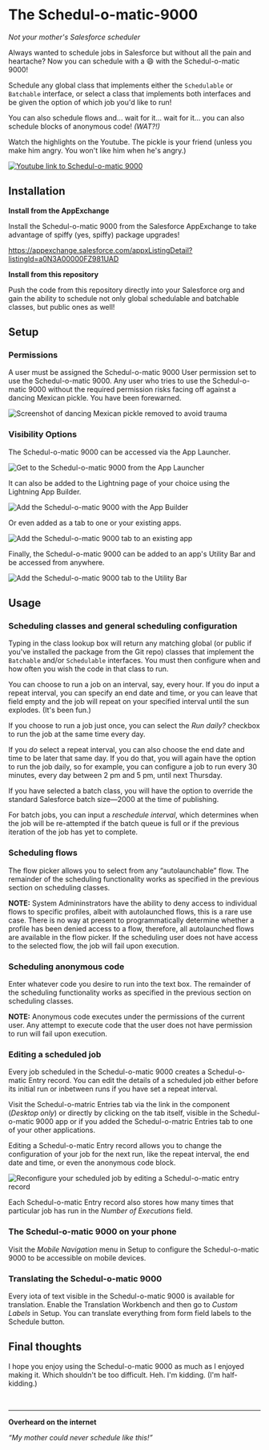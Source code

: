# The Schedul-o-matic-9000

*Not your mother's Salesforce scheduler*

Always wanted to schedule jobs in Salesforce but without all the pain and heartache? Now you can schedule with a :smile: with the Schedul-o-matic 9000!

Schedule any global class that implements either the `Schedulable` or `Batchable` interface, or select a class that implements both interfaces and be given the option of which job you'd like to run!

You can also schedule flows and... wait for it... wait for it... you can also schedule blocks of anonymous code! *(WAT?!)*

Watch the highlights on the Youtube. The pickle is your friend (unless you make him angry. You won't like him when he's angry.)

[![Youtube link to Schedul-o-matic 9000](http://img.youtube.com/vi/fX3KiqsyT6k/0.jpg)](http://www.youtube.com/watch?v=fX3KiqsyT6k)

## Installation ##

**Install from the AppExchange**

Install the Schedul-o-matic 9000 from the Salesforce AppExchange to take advantage of spiffy (yes, spiffy) package upgrades!

https://appexchange.salesforce.com/appxListingDetail?listingId=a0N3A00000FZ981UAD



**Install from this repository**

Push the code from this repository directly into your Salesforce org and gain the ability to schedule not only global schedulable and batchable classes, but public ones as well!


## Setup ##

### Permissions ###

A user must be assigned the Schedul-o-matic 9000 User permission set to use the Schedul-o-matic 9000. Any user who tries to use the Schedul-o-matic 9000 without the required permission risks facing off against a dancing Mexican pickle. You have been forewarned.

![Screenshot of dancing Mexican pickle removed to avoid trauma](/readme-extras/removed-pickle.png)

### Visibility Options ###

The Schedul-o-matic 9000 can be accessed via the App Launcher.

![Get to the Schedul-o-matic 9000 from the App Launcher](/readme-extras/app-launcher.gif)

It can also be added to the Lightning page of your choice using the Lightning App Builder.

![Add the Schedul-o-matic 9000 with the App Builder](/readme-extras/app-builder.gif)

Or even added as a tab to one or your existing apps.

![Add the Schedul-o-matic 9000 tab to an existing app](/readme-extras/new-tab.gif)

Finally, the Schedul-o-matic 9000 can be added to an app's Utility Bar and be accessed from anywhere.

![Add the Schedul-o-matic 9000 tab to the Utility Bar](/readme-extras/utility-bar.gif)

## Usage ##

### Scheduling classes and general scheduling configuration ###

Typing in the class lookup box will return any matching global (or public if you've installed the package from the Git repo) classes that implement the `Batchable` and/or `Schedulable` interfaces. You must then configure when and how often you wish the code in that class to run.

You can choose to run a job on an interval, say, every hour. If you do input a repeat interval, you can specify an end date and time, or you can leave that field empty and the job will repeat on your specified interval until the sun explodes. (It's been fun.)

If you choose to run a job just once, you can select the *Run daily?* checkbox to run the job at the same time every day.

If you *do* select a repeat interval, you can also choose the end date and time to be later that same day. If you do that, you will again have the option to run the job daily, so for example, you can configure a job to run every 30 minutes, every day between 2 pm and 5 pm, until next Thursday.

If you have selected a batch class, you will have the option to override the standard Salesforce batch size—2000 at the time of publishing.

For batch jobs, you can input a *reschedule interval*, which determines when the job will be re-attempted if the batch queue is full or if the previous iteration of the job has yet to complete.

### Scheduling flows ###

The flow picker allows you to select from any “autolaunchable” flow. The remainder of the scheduling functionality works as specified in the previous section on scheduling classes.

**NOTE:** System Admininstrators have the ability to deny access to individual flows to specific profiles, albeit with autolaunched flows, this is a rare use case. There is no way at present to programmatically determine whether a profile has been denied access to a flow, therefore, all autolaunched flows are available in the flow picker. If the scheduling user does not have access to the selected flow, the job will fail upon execution.

### Scheduling anonymous code ###

Enter whatever code you desire to run into the text box. The remainder of the scheduling functionality works as specified in the previous section on scheduling classes.

**NOTE:** Anonymous code executes under the permissions of the current user. Any attempt to execute code that the user does not have permission to run will fail upon execution.

### Editing a scheduled job ###

Every job scheduled in the Schedul-o-matic 9000 creates a Schedul-o-matic Entry record. You can edit the details of a scheduled job either before its initial run or inbetween runs if you have set a repeat interval.

Visit the Schedul-o-matric Entries tab via the link in the component (*Desktop only*) or directly by clicking on the tab itself, visible in the Schedul-o-matic 9000 app or if you added the Schedul-o-matric Entries tab to one of your other applications.

Editing a Schedul-o-matic Entry record allows you to change the configuration of your job for the next run, like the repeat interval, the end date and time, or even the anonymous code block.

![Reconfigure your scheduled job by editing a Schedul-o-matic entry record](/readme-extras/edit-entry.gif)

Each Schedul-o-matic Entry record also stores how many times that particular job has run in the *Number of Executions* field.

### The Schedul-o-matic 9000 on your phone ###

Visit the *Mobile Navigation* menu in Setup to configure the Schedul-o-matic 9000 to be accessible on mobile devices.

### Translating the Schedul-o-matic 9000 ###

Every iota of text visible in the Schedul-o-matic 9000 is available for translation. Enable the Translation Workbench and then go to *Custom Labels* in Setup. You can translate everything from form field labels to the Schedule button.

## Final thoughts ##

I hope you enjoy using the Schedul-o-matic 9000 as much as I enjoyed making it. Which shouldn't be too difficult. Heh. I'm kidding. (I'm half-kidding.)

<br>

***
**Overheard on the internet**

*“My mother could never schedule like this!”*
